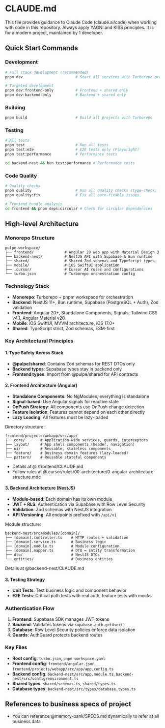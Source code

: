 # CLAUDE.md

This file provides guidance to Claude Code (claude.ai/code) when working with code in this repository.
Always apply YAGNI and KISS principles. It is for a modern project, maintained by 1 developer.

## Quick Start Commands

### Development

```bash
# Full stack development (recommended)
pnpm dev                        # Start all services with Turborepo orchestration

# Targeted development
pnpm dev:frontend-only          # Frontend + shared only
pnpm dev:backend-only           # Backend + shared only
```

### Building

```bash
pnpm build                      # Build all projects with Turborepo
```

### Testing

```bash
# All tests
pnpm test                       # Run all tests
pnpm test:e2e                   # E2E tests only (Playwright)
pnpm test:performance           # Performance tests

cd backend-nest && bun test:performance # Performance tests
```

### Code Quality

```bash
# Quality checks
pnpm quality                    # Run all quality checks (type-check, lint, format)
pnpm quality:fix                # Fix all auto-fixable issues

# Frontend bundle analysis
cd frontend && pnpm deps:circular # Check for circular dependencies
```

## High-level Architecture

### Monorepo Structure

```
pulpe-workspace/
├── frontend/              # Angular 20 web app with Material Design 3
├── backend-nest/          # NestJS API with Supabase & Bun runtime
├── shared/                # Shared Zod schemas and TypeScript types
├── mobile/                # iOS SwiftUI application
├── .cursor/               # Cursor AI rules and configurations
└── turbo.json             # Turborepo orchestration config
```

### Technology Stack

- **Monorepo**: Turborepo + pnpm workspace for orchestration
- **Backend**: NestJS 11+, Bun runtime, Supabase (PostgreSQL + Auth), Zod validation
- **Frontend**: Angular 20+, Standalone Components, Signals, Tailwind CSS v4.1, Angular Material v20
- **Mobile**: iOS SwiftUI, MVVM architecture, iOS 17.0+
- **Shared**: TypeScript strict, Zod schemas, ESM-first

### Key Architectural Principles

#### 1. Type Safety Across Stack

- **@pulpe/shared**: Contains Zod schemas for REST DTOs only
- **Backend types**: Supabase types stay in backend only
- **Frontend types**: Import from @pulpe/shared for API contracts

#### 2. Frontend Architecture (Angular)

- **Standalone Components**: No NgModules, everything is standalone
- **Signal-based**: Use Angular signals for reactive state
- **OnPush Strategy**: All components use OnPush change detection
- **Feature Isolation**: Features cannot depend on each other directly
- **Lazy Loading**: All features must be lazy-loaded

Directory structure:

```
frontend/projects/webapp/src/app/
├── core/       # Application-wide services, guards, interceptors
├── layout/     # App shell components (header, navigation)
├── ui/         # Reusable, stateless components
├── feature/    # Business domain features (lazy-loaded)
└── pattern/    # Reusable stateful components
```

- Details at @./frontend/CLAUDE.md
- Follow rules at @.cursor/rules/00-architecture/0-angular-architecture-structure.mdc

#### 3. Backend Architecture (NestJS)

- **Module-based**: Each domain has its own module
- **JWT + RLS**: Authentication via Supabase with Row Level Security
- **Validation**: Zod schemas with NestJS integration
- **API Versioning**: All endpoints prefixed with `/api/v1`

Module structure:

```
backend-nest/src/modules/[domain]/
├── [domain].controller.ts    # HTTP routes + validation
├── [domain].service.ts       # Business logic
├── [domain].module.ts        # Module configuration
├── [domain].mapper.ts        # DTO ↔ Entity transformation
├── dto/                      # NestJS DTOs
└── entities/                 # Business entities
```

Details at @backend-nest/CLAUDE.md

#### 3. Testing Strategy

- **Unit Tests**: Test business logic and component behavior
- **E2E Tests**: Critical path tests with real auth, feature tests with mocks

### Authentication Flow

1. **Frontend**: Supabase SDK manages JWT tokens
2. **Backend**: Validates tokens via `supabase.auth.getUser()`
3. **Database**: Row Level Security policies enforce data isolation
4. **Guards**: AuthGuard protects backend routes

### Key Files

- **Root config**: `turbo.json`, `pnpm-workspace.yaml`
- **Frontend config**: `frontend/angular.json`, `frontend/projects/webapp/src/app/app.config.ts`
- **Backend config**: `backend-nest/src/app.module.ts`, `backend-nest/src/config/environment.ts`
- **Shared types**: `shared/schemas.ts`, `shared/types.ts`
- **Database types**: `backend-nest/src/types/database.types.ts`

## References to business specs of project

- You can reference @memory-bank/SPECS.md dynamically to refer at all business data

